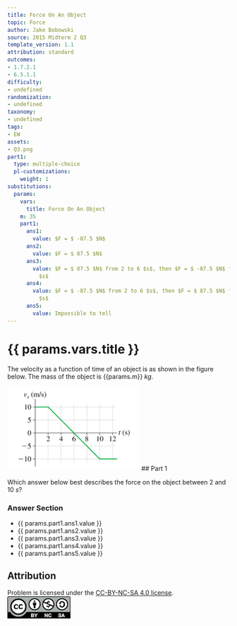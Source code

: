 ```yaml
---
title: Force On An Object
topic: Force
author: Jake Bobowski
source: 2015 Midterm 2 Q3
template_version: 1.1
attribution: standard
outcomes:
- 1.7.2.1
- 6.5.1.1
difficulty:
- undefined
randomization:
- undefined
taxonomy:
- undefined
tags:
- EW
assets:
- Q3.png
part1:
  type: multiple-choice
  pl-customizations:
    weight: 1
substitutions:
  params:
    vars:
      title: Force On An Object
    m: 35
    part1:
      ans1:
        value: $F = $ -87.5 $N$
      ans2:
        value: $F = $ 87.5 $N$
      ans3:
        value: $F = $ 87.5 $N$ from 2 to 6 $s$, then $F = $ -87.5 $N$ from 6 to 10
          $s$
      ans4:
        value: $F = $ -87.5 $N$ from 2 to 6 $s$, then $F = $ 87.5 $N$ from 6 to 10
          $s$
      ans5:
        value: Impossible to tell
---
```

# {{ params.vars.title }}
The velocity as a function of time of an object is as shown in the figure below. The mass of the
object is {{params.m}} $kg$.

<img src="Q3.png" alt="A graph of velocity and time. The object has a velocity of 10 meters per second at 0 to 2 seconds. The object's velocity decreases to 0 meters per second at 6 seconds. The object's velocity is at negative 10 meters per seconds from 10 to 12 seconds." width=300>
## Part 1

Which answer below best describes the force on the object between 2 and 10 $s$?

### Answer Section

- {{ params.part1.ans1.value }}
- {{ params.part1.ans2.value }}
- {{ params.part1.ans3.value }}
- {{ params.part1.ans4.value }}
- {{ params.part1.ans5.value }}

## Attribution

Problem is licensed under the [CC-BY-NC-SA 4.0 license](https://creativecommons.org/licenses/by-nc-sa/4.0/).<br> ![The Creative Commons 4.0 license requiring attribution-BY, non-commercial-NC, and share-alike-SA license.](https://raw.githubusercontent.com/firasm/bits/master/by-nc-sa.png)